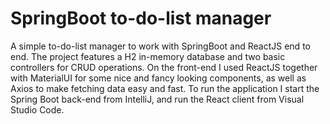 # SpringBoot to-do-list manager
 A simple to-do-list manager to work with SpringBoot and ReactJS end to end. The project features a H2 in-memory database and two basic controllers for CRUD operations. On the front-end I used ReactJS together with MaterialUI for some nice and fancy looking components, as well as Axios to make fetching data easy and fast. To run the application I start the Spring Boot back-end from IntelliJ, and run the React client from Visual Studio Code. 
